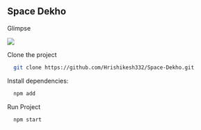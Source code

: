## Space Dekho

Glimpse

![](https://raw.githubusercontent.com/Hrishikesh332/Space-Dekho/main/src/Screenshot1.png?token=GHSAT0AAAAAAB5XEHI3WFPV54ED6ISKVQ6AY6S6FRQ)



Clone the project

```bash
  git clone https://github.com/Hrishikesh332/Space-Dekho.git
```

Install dependencies:

```bash
  npm add 
```
  

Run Project 

```bash
  npm start
```


